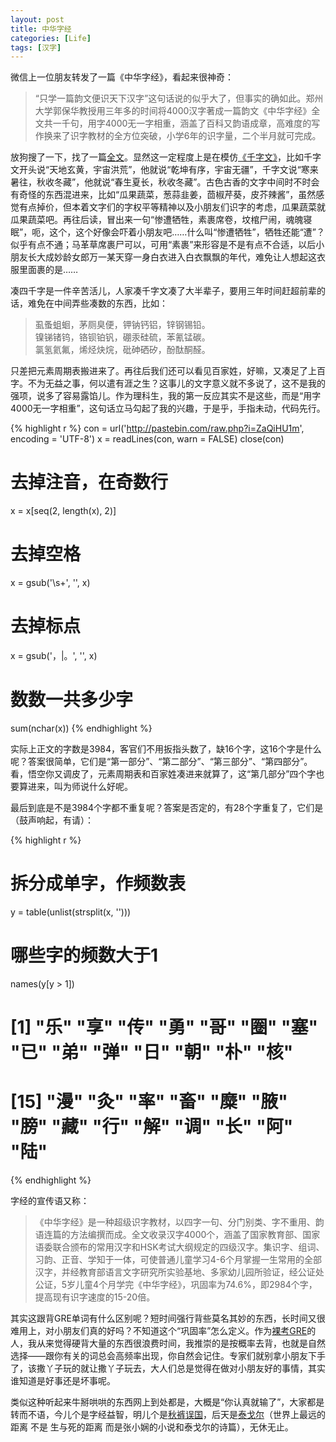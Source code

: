 ```yaml
---
layout: post
title: 中华字经
categories: [Life]
tags: [汉字]
---
```


微信上一位朋友转发了一篇《中华字经》，看起来很神奇：

> “只学一篇韵文便识天下汉字”这句话说的似乎大了，但事实的确如此。郑州大学郭保华教授用三年多的时间将4000汉字著成一篇韵文《中华字经》全文共一千句，用字4000无一字相重，涵盖了百科又韵语成章，高难度的写作换来了识字教材的全方位突破，小学6年的识字量，二个半月就可完成。

放狗搜了一下，找了一篇[全文](http://xh.5156edu.com/page/z4631m9119j18708.html)。显然这一定程度上是在模仿[《千字文》](http://www.china.com.cn/aboutchina/txt/2008-11/24/content_16815668.htm)，比如千字文开头说“天地玄黄，宇宙洪荒”，他就说“乾坤有序，宇宙无疆”，千字文说“寒来暑往，秋收冬藏”，他就说“春生夏长，秋收冬藏”。古色古香的文字中间时不时会有奇怪的东西混进来，比如“瓜果蔬菜，葱蒜韭姜，茴椒芹葵，皮芥辣酱”，虽然感觉有点掉价，但本着文字们的字权平等精神以及小朋友们识字的考虑，瓜果蔬菜就瓜果蔬菜吧。再往后读，冒出来一句“惨遭牺牲，素裹席卷，坟棺尸闹，魂魄寝眠”，呃，这个，这个好像会吓着小朋友吧……什么叫“惨遭牺牲”，牺牲还能“遭”？似乎有点不通；马革草席裹尸可以，可用“素裹”来形容是不是有点不合适，以后小朋友长大成妙龄女郎万一某天穿一身白衣进入白衣飘飘的年代，难免让人想起这衣服里面裹的是……

凑四千字是一件辛苦活儿，人家凑千字文凑了大半辈子，要用三年时间赶超前辈的话，难免在中间弄些凑数的东西，比如：

> 虱蚤蛆蛔，茅厕臭便，钾钠钙铝，锌钢锡铅。  
> 镍锑锗钨，铬钡铂钒，硼汞硅硫，苯氰锰碳。  
> 氯氢氦氟，烯烃炔烷，砒砷硒矽，酚酞酮醛。

只差把元素周期表搬进来了。再往后我们还可以看见百家姓，好嘛，又凑足了上百字。不为无益之事，何以遣有涯之生？这事儿的文字意义就不多说了，这不是我的强项，说多了容易露馅儿。作为理科生，我的第一反应其实不是这些，而是“用字4000无一字相重”，这句话立马勾起了我的兴趣，于是乎，手指未动，代码先行。

{% highlight r %}
con = url('http://pastebin.com/raw.php?i=ZaQiHU1m', encoding = 'UTF-8')
x = readLines(con, warn = FALSE)
close(con)
# 去掉注音，在奇数行
x = x[seq(2, length(x), 2)]
# 去掉空格
x = gsub('\\s+', '', x)
# 去掉标点
x = gsub('，|。', '', x)
# 数数一共多少字
sum(nchar(x))
{% endhighlight %}

实际上正文的字数是3984，客官们不用扳指头数了，缺16个字，这16个字是什么呢？答案很简单，它们是“第一部分”、“第二部分”、“第三部分”、“第四部分”。看，悟空你又调皮了，元素周期表和百家姓凑进来就算了，这“第几部分”四个字也要算进来，叫为师说什么好呢。

最后到底是不是3984个字都不重复呢？答案是否定的，有28个字重复了，它们是（鼓声响起，有请）：

{% highlight r %}
# 拆分成单字，作频数表
y = table(unlist(strsplit(x, '')))
# 哪些字的频数大于1
names(y[y > 1])
#  [1] "乐" "享" "传" "勇" "哥" "圈" "塞" "已" "弟" "弹" "日" "朝" "朴" "核"
# [15] "漫" "灸" "率" "畜" "糜" "腋" "膀" "藏" "行" "解" "调" "长" "阿" "陆"
{% endhighlight %}

字经的宣传语又称：

> 《中华字经》是一种超级识字教材，以四字一句、分门别类、字不重用、韵语连篇的方法编撰而成。全文收录汉字4000个，涵盖了国家教育部、国家语委联合颁布的常用汉字和HSK考试大纲规定的四级汉字。集识字、组词、习韵、正音、学知于一体，可使普通儿童学习4-6个月掌握一生常用的全部汉字，并经教育部语言文字研究所实验基地、多家幼儿园所验证，经公证处公证，5岁儿童4个月学完《中华字经》，巩固率为74.6%，即2984个字，提高现有识字速度的15-20倍。

其实这跟背GRE单词有什么区别呢？短时间强行背些莫名其妙的东西，长时间又很难用上，对小朋友们真的好吗？不知道这个“巩固率”怎么定义。作为[裸考GRE](/cn/2008/10/i-hate-gre/)的人，我从来觉得硬背大量的东西很浪费时间，我推崇的是按概率去背，也就是自然选择——跟你有关的词总会高频率出现，你自然会记住。专家们就别拿小朋友下手了，该撒丫子玩的就让撒丫子玩去，大人们总是觉得在做对小朋友好的事情，其实谁知道是好事还是坏事呢。

类似这种听起来牛掰哄哄的东西网上到处都是，大概是“你认真就输了”，大家都是转而不语，今儿个是字经益智，明儿个是[秋裤误国](http://www.guokr.com/post/81755/)，后天是[泰戈尔](http://www.douban.com/group/topic/1252656/)（世界上最远的距离 不是 生与死的距离 而是张小娴的小说和泰戈尔的诗篇），无休无止。

